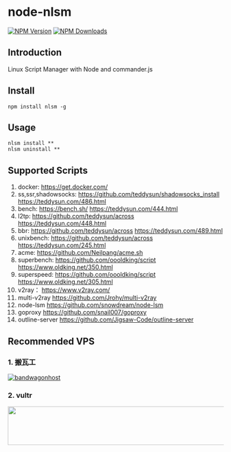 # node-nlsm
[![NPM Version][npm-image]][npm-url] 
[![NPM Downloads][downloads-image]][downloads-url]

## Introduction
Linux Script Manager with Node and commander.js 

## Install
```
npm install nlsm -g
```

## Usage
```
nlsm install **
nlsm uninstall **
```

## Supported Scripts
1. docker: https://get.docker.com/
1. ss,ssr,shadowsocks: https://github.com/teddysun/shadowsocks_install 
 https://teddysun.com/486.html
1. bench: https://bench.sh/ 
https://teddysun.com/444.html
1. l2tp: https://github.com/teddysun/across 
https://teddysun.com/448.html
1. bbr: https://github.com/teddysun/across 
https://teddysun.com/489.html
1. unixbench: https://github.com/teddysun/across 
https://teddysun.com/245.html
1. acme: https://github.com/Neilpang/acme.sh
1. superbench: https://github.com/oooldking/script
https://www.oldking.net/350.html
1. superspeed: https://github.com/oooldking/script
https://www.oldking.net/305.html
1. v2ray： https://www.v2ray.com/
1. multi-v2ray https://github.com/Jrohy/multi-v2ray
1. node-lsm https://github.com/snowdream/node-lsm
1. goproxy  https://github.com/snail007/goproxy
1. outline-server https://github.com/Jigsaw-Code/outline-server

## Recommended VPS
### 1. 搬瓦工
[![bandwagonhost](https://banwagonghost.me/pics/banner.png "搬瓦工")](https://bwh8.net/aff.php?aff=41583)

### 2. vultr
<a href="https://www.vultr.com/?ref=7265819"><img src="https://www.vultr.com/media/banner_1.png" width="728" height="90"></a>

[npm-image]: https://img.shields.io/npm/v/nlsm.svg
[npm-url]: https://npmjs.org/package/nlsm
[downloads-image]: https://img.shields.io/npm/dm/nlsm.svg
[downloads-url]: https://npmjs.org/package/nlsm